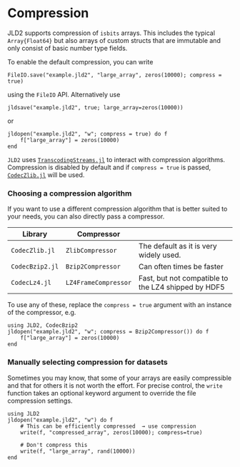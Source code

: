 # Compression

JLD2 supports compression of `isbits` arrays. This includes the typical `Array{Float64}`
but also arrays of custom structs that are immutable and only consist of basic number
type fields.

To enable the default compression, you can write
```
FileIO.save("example.jld2", "large_array", zeros(10000); compress = true)
```
using the `FileIO` API. Alternatively use
```
jldsave("example.jld2", true; large_array=zeros(10000))
```
or
```
jldopen("example.jld2", "w"; compress = true) do f
    f["large_array"] = zeros(10000)
end
```

`JLD2` uses [`TranscodingStreams.jl`](https://github.com/JuliaIO/TranscodingStreams.jl)
to interact with compression algorithms. Compression is disabled by
default and if `compress = true` is passed, 
[`CodecZlib.jl`](https://github.com/JuliaIO/CodecZlib.jl) will be used.

### Choosing a compression algorithm

If you want to use a different compression algorithm that is better suited to
your needs, you can also directly pass a compressor.

| Library | Compressor |    |
|---------|------------|----|
| `CodecZlib.jl` | `ZlibCompressor` | The default as it is very widely used. |
| `CodecBzip2.jl` | `Bzip2Compressor` | Can often times be faster |
| `CodecLz4.jl` | `LZ4FrameCompressor` | Fast, but not compatible to the LZ4 shipped by HDF5 |


To use any of these, replace the `compress = true` argument with an instance of the
compressor, e.g.
```
using JLD2, CodecBzip2
jldopen("example.jld2", "w"; compress = Bzip2Compressor()) do f
    f["large_array"] = zeros(10000)
end
```

### Manually selecting compression for datasets

Sometimes you may know, that some of your arrays are easily compressible and
that for others it is not worth the effort. For precise control, the
`write` function takes an optional keyword argument to override the file compression
settings.

```
using JLD2
jldopen("example.jld2", "w") do f
    # This can be efficiently compressed  → use compression
    write(f, "compressed_array", zeros(10000); compress=true)

    # Don't compress this 
    write(f, "large_array", rand(10000))
end
```
